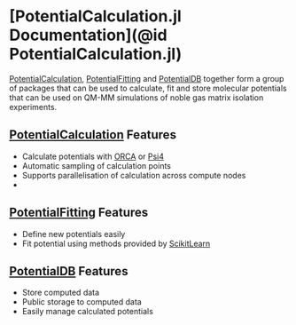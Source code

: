 # [PotentialCalculation.jl Documentation](@id PotentialCalculation.jl)

[PotentialCalculation](https://github.com/MatrixLabTools/PotentialCalculation.jl),
[PotentialFitting](https://github.com/MatrixLabTools/PotentialFitting.jl)
and [PotentialDB](https://github.com/MatrixLabTools/PotentialDB.jl) together
form a group of packages that can be used to calculate, fit and store molecular
potentials that can be used on QM-MM simulations of noble gas matrix isolation
experiments.

## [PotentialCalculation](https://github.com/MatrixLabTools/PotentialCalculation.jl) Features

- Calculate potentials with [ORCA](https://orcaforum.kofo.mpg.de) or [Psi4](http://www.psicode.org/)
- Automatic sampling of calculation points
- Supports parallelisation of calculation across compute nodes
-

## [PotentialFitting](https://github.com/MatrixLabTools/PotentialFitting.jl) Features

- Define new potentials easily
- Fit potential using methods provided by [ScikitLearn](https://github.com/cstjean/ScikitLearn.jl/)

## [PotentialDB](https://github.com/MatrixLabTools/PotentialDB.jl) Features

- Store computed data
- Public storage to computed data
- Easily manage calculated potentials
